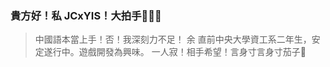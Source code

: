 ### 貴方好！私 JCxYIS！大拍手👏👏👏
> 中國語本當上手！否！我深刻力不足！
余 直前中央大學資工系二年生，安定遂行中。遊戲開發為興味。
一人寂！相手希望！言身寸言身寸茄子🍆



<!--
**JCxYIS/JCxYIS** is a ✨ _special_ ✨ repository because its `README.md` (this file) appears on your GitHub profile.

Here are some ideas to get you started:

- 🔭 I’m currently working on ...
- 🌱 I’m currently learning ...
- 👯 I’m looking to collaborate on ...
- 🤔 I’m looking for help with ...
- 💬 Ask me about ...
- 📫 How to reach me: ...
- 😄 Pronouns: ...
- ⚡ Fun fact: ...
-->
